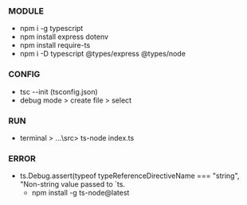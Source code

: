 ### MODULE
- npm i -g typescript
- npm install express dotenv
- npm install require-ts
- npm i -D typescript @types/express @types/node

### CONFIG
- tsc --init (tsconfig.json)
- debug mode > create file > select <node> 

### RUN
- terminal > ...\src> ts-node index.ts

### ERROR
- ts.Debug.assert(typeof typeReferenceDirectiveName === "string", "Non-string value passed to `ts.
    - npm install -g ts-node@latest